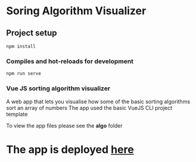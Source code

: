 # Soring Algorithm Visualizer

## Project setup

```
npm install
```

### Compiles and hot-reloads for development

```
npm run serve
```

### Vue JS sorting algorithm visualizer

A web app that lets you visualise how some of the basic sorting algorithms sort an array of numbers
The app used the basic VueJS CLI project template

To view the app files please see the **algo** folder

# The app is deployed [here](https://tanasievlad246.github.io/algorithms-visualisation/)
